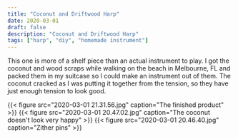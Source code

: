 ```yaml
---
title: "Coconut and Driftwood Harp"
date: 2020-03-01
draft: false
description: "Coconut and Driftwood Harp"
tags: ["harp", "diy", "homemade instrument"]
---
```

This one is more of a shelf piece than an actual instrument to play. I got the coconut and wood scraps while walking on the beach in Melbourne, FL and packed them in my suitcase so I could make an instrument out of them. The coconut cracked as I was putting it together from the tension, so they have just enough tension to look good.

{{< figure src="2020-03-01 21.31.56.jpg" caption="The finished product" >}}
{{< figure src="2020-03-01 20.47.02.jpg" caption="The coconut doesn't look very happy" >}}
{{< figure src="2020-03-01 20.46.40.jpg" caption="Zither pins" >}}
